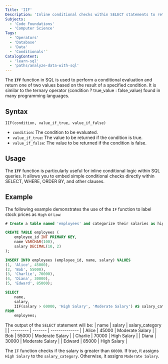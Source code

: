 ```yaml
---
Title: 'IIF'
Description: 'Inline conditional checks within SELECT statements to return different values based on a condition.'
Subjects:
  - 'Code Foundations'
  - 'Computer Science'
Tags:
  - 'Operators'
  - 'Database'
  - 'Data'
  - 'Conditionals'˜
CatalogContent:
  - 'learn-sql'
  - 'paths/analyze-data-with-sql'
---
```


The  **`IFF`** function in SQL is used to perform a conditional evaluation and return one of two values based on the result of a specified condition. It is similar to the ternary operator (condition ? true_value : false_value) found in many programming languages.

## Syntax

```pseudo
IIF(condition, value_if_true, value_if_false)
```

- `condition`: The condition to be evaluated.
- `value_if_true`: The value to be returned if the condition is true.
- `value_if_false`: The value to be returned if the condition is false.

## Usage 

The **`IFF`**  function is particularly useful for inline conditional logic within SQL queries. It allows you to embed simple conditional checks directly within SELECT, WHERE, ORDER BY, and other clauses.

## Example

The following example demonstrates the use of the `IF` function to label stock prices as `High` or `Low`:

```sql
# Create a table named 'employees' and categorize their salaries as high or moderate using the 'IIF' function

CREATE TABLE employees (
    employee_id INT PRIMARY KEY,
    name VARCHAR(100),
    salary DECIMAL(10, 2)
);

INSERT INTO employees (employee_id, name, salary) VALUES
(1, 'Alice', 45000),
(2, 'Bob', 55000),
(3, 'Charlie', 70000),
(4, 'Diana', 30000),
(5, 'Edward', 85000);

SELECT
    name,
    salary,
    IIF(salary > 60000, 'High Salary', 'Moderate Salary') AS salary_category
FROM
    employees;
```

The output of the `SELECT` statement will be:
|   name    | salary  | salary_category |
| --------- | ------- | --------------  |
|  Alice    |  45000  | Moderate Salary |
|  Bob      |  55000  | Moderate Salary |
|  Charlie  |  70000  | High Salary     |
|  Diana    |  30000  | Moderate Salary |
|  Edward   |  85000  | High Salary     |

The `IF` function checks if the salary is greater than `60000`. If true, it assigns `High Salary` to the `salary_category`. Otherwise, it assigns `Moderate Salary`.
